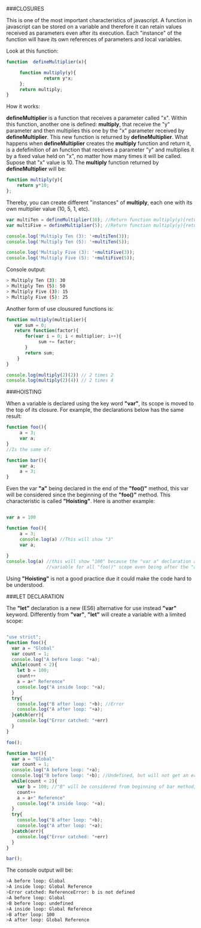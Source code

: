 ###CLOSURES

This is one of the most important characteristics of javascript. A function in javascript can be stored on a 
variable and therefore it can retain values received as parameters even after its execution. Each "instance"
of the function will have its own references of parameters and local variables.

Look at this function:

```javascript
function  defineMultiplier(x){

     function multiply(y){
              return y*x;
     };
     return multiply;
}
```

How it works:

**defineMultiplier** is a function that receives a parameter called "x". Within this function, another one is defined:
**multiply**, that receive the "y" parameter and then multiplies this one by the "x" parameter received by **defineMultiplier**.
This new function is returned by **defineMultiplier**. What happens when **defineMultiplier** creates the **multiply** 
function and return it, is a defefinition of an function that receives a parameter "y" and multiplies it by a fixed value
held on "x", no matter how many times it will be called. Supose that "x" value is 10. The **multiply** function returned 
by **defineMultiplier** will be:

```javascript
function multiply(y){
    return y*10;
};
```
Thereby, you can create different "instances" of **multiply**, each one with its own multiplier value (10, 5, 1, etc).

```javascript
var multiTen = defineMultiplier(10); //Return function multiply(y){return y*10;};
var multiFive = defineMultiplier(5); //Return function multiply(y){return y*5;};

console.log('Multiply Ten (3): '+multiTen(3));
console.log('Multiply Ten (5): '+multiTen(5));

console.log('Multiply Five (3): '+multiFive(3));
console.log('Multiply Five (5): '+multiFive(5));
```

Console output:
```bash
> Multiply Ten (3): 30
> Multiply Ten (5): 50
> Multiply Five (3): 15
> Multiply Five (5): 25
```

Another form of use clousured functions is:

```javascript
function multiply(multiplier){
   var sum = 0;
   return function(factor){
       for(var i = 0; i < multiplier; i++){
         	sum += factor;
       }
       return sum;
    }
}

console.log(multiply(2)(2)) // 2 times 2
console.log(multiply(2)(4)) // 2 times 4

```
###HOISTING

When a variable is declared using the key word **"var"**, its scope is moved to the top of its closure.
For example, the declarations below has the same result:

```javascript
function foo(){
     a = 3;
     var a;
}
//Is the same of:

function bar(){
     var a;
     a = 3;
}
```
Even the var **"a"** being declared in the end of the **"foo()"** method, this var will be considered since the beginning of the **"foo()"** method. This characteristic is called **"Hoisting"**. Here is another example:

```javascript

var a = 100

function foo(){
     a = 3;
     console.log(a) //This will show "3"
     var a;
      
}
console.log(a) //this will show "100" because the "var a" declaration above will create a new "a" 
               //variable for all "foo()" scope even being after the "a=3" atribuitio
```

Using **"Hoisting"** is not a good practice due it could make the code hard to be understood.

###LET DECLARATION

The **"let"** declaration is a new (ES6) alternative for use instead **"var"** keyword. Differently from **"var"**,
**"let"** will create a variable with a limited scope:

```javascript

"use strict";
function foo(){
  var a = "Global"
  var count = 1;
  console.log("A before loop: "+a);
  while(count < 2){
    let b = 100;
    count++
    a = a+" Reference"
    console.log("A inside loop: "+a);
  }
  try{
    console.log("B after loop: "+b); //Error
    console.log("A after loop: "+a);
  }catch(err){
    console.log("Error catched: "+err)
  }
}

foo();

function bar(){
  var a = "Global"
  var count = 1;
  console.log("A before loop: "+a);
  console.log("B before loop: "+b); //Undefined, but will not get an error.
  while(count < 2){
    var b = 100; //"B" will be considered from beginning of bar method, but will receive "100" value only inside the "while"
    count++
    a = a+" Reference"
    console.log("A inside loop: "+a);
  }
  try{
    console.log("B after loop: "+b); 
    console.log("A after loop: "+a);
  }catch(err){
    console.log("Error catched: "+err)
  }
}

bar();

```
The console output will be:

```bash
>A before loop: Global
>A inside loop: Global Reference
>Error catched: ReferenceError: b is not defined
>A before loop: Global
>B before loop: undefined
>A inside loop: Global Reference
>B after loop: 100
>A after loop: Global Reference
```
